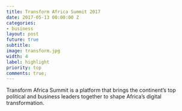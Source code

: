 ```yaml
---
title: Transform Africa Summit 2017
date: 2017-05-13 00:00:00 Z
categories:
- business
layout: post
future: true
subtitle: 
image: transform.jpg
width: 4
label: highlight
priority: top
comments: true;
---
```


Transform Africa Summit is a platform that brings the continent’s top political and business leaders together to shape Africa’s digital transformation.
